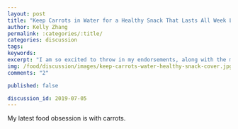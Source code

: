 ```yaml
---
layout: post
title: "Keep Carrots in Water for a Healthy Snack That Lasts All Week Long"
author: Kelly Zhang
permalink: :categories/:title/
categories: discussion
tags:
keywords:
excerpt: "I am so excited to throw in my endorsements, along with the millions of others who've already tried it, for Jim Lahey's no-knead bread recipe."
img: /food/discussion/images/keep-carrots-water-healthy-snack-cover.jpg
comments: "2"

published: false

discussion_id: 2019-07-05
---
```


My latest food obsession is with carrots.
